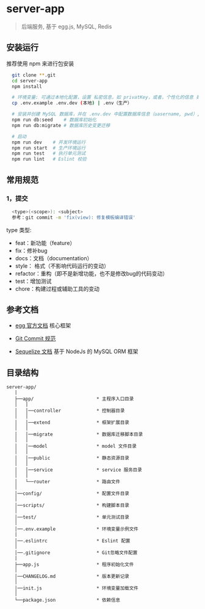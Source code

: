 # server-app
> 后端服务, 基于 egg.js, MySQL, Redis


## 安装运行
推荐使用 npm 来进行包安装

```bash
  git clone **.git
  cd server-app
  npm install

  # 环境变量: 可通过本地化配置，设置 私密信息，如 privatKey，或者，个性化的信息 如 端口(port, domain)   
  cp .env.example .env.dev (本地) | .env（生产）

  # 安装并创建 MySQL 数据库，并在 .env.dev 中配置数据库信息（uasername, pwd）, 然后
  npm run db:seed    # 数据库初始化
  npm run db:migrate # 数据库历史变更迁移

  # 启动
  npm run dev    # 开发环境运行
  npm run start  # 生产环境运行
  npm run test   # 执行单元测试
  npm run lint   # Eslint 校验
```

## 常用规范

### 1，提交
```bash
  <type>(<scope>): <subject>
  参考：git commit -m 'fix(view): 修复模板编译错误'
```
type 类型:

* feat：新功能（feature）
* fix：修补bug
* docs：文档（documentation）
* style： 格式（不影响代码运行的变动）
* refactor：重构（即不是新增功能，也不是修改bug的代码变动）
* test：增加测试
* chore：构建过程或辅助工具的变动

## 参考文档
* [egg 官方文档](https://eggjs.org/zh-cn/intro/quickstart.html) 核心框架

* [Git Commit 规范](https://segmentfault.com/a/1190000009048911)

* [Sequelize 文档](https://itbilu.com/nodejs/npm/VkYIaRPz-.html) 基于 NodeJs 的 MySQL ORM 框架

## 目录结构
```
server-app/
   |
   ├──app/                       * 主程序入口目录
   │   │
   │   │──controller             * 控制器目录
   │   │
   │   │──extend                 * 框架扩展目录
   │   │
   │   │──migrate                * 数据库迁移脚本目录
   │   │
   │   │──model                  * model 文件目录
   │   │
   │   │──public                 * 静态资源目录
   │   │
   │   │──service                * service 服务目录
   │   │
   │   └──router                 * 路由文件
   │
   │──config/                    * 配置文件目录
   │
   │──scripts/                   * 构建脚本目录
   │
   │──test/                      * 单元测试目录
   │
   │──.env.example               * 环境变量示例文件
   |
   │──.eslintrc                  * Eslint 配置
   │
   │──.gitignore                 * Git忽略文件配置
   |
   ├──app.js                     * 程序初始化文件
   │
   │──CHANGELOG.md               * 版本更新记录
   │
   │──init.js                    * 环境变量加载文件
   │
   └──package.json               * 依赖信息
```
